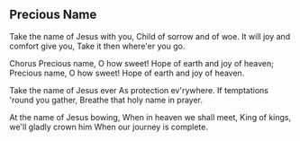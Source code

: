 ## Precious Name

Take the name of Jesus with you,
Child of sorrow and of woe.
It will joy and comfort give you,
Take it then where'er you go.

Chorus
Precious name, O how sweet!
Hope of earth and joy of heaven;
Precious name, O how sweet!
Hope of earth and joy of heaven.

Take the name of Jesus ever
As protection ev'rywhere. 
If temptations 'round you gather,
Breathe that holy name in prayer.

At the name of Jesus bowing,
When in heaven we shall meet,
King of kings, we'll gladly crown him
When our journey is complete.

